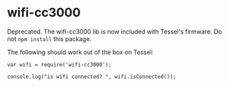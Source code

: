wifi-cc3000
===========

Deprecated. The wifi-cc3000 lib is now included with Tessel's firmware. Do not `npm install` this package.

The following should work out of the box on Tessel:

```
var wifi = require('wifi-cc3000');

console.log("is wifi connected? ", wifi.isConnected());
```
